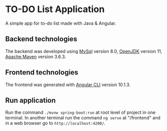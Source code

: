 # TO-DO List Application

A simple app for to-do list made with Java & Angular.

## Backend technologies

The backend was developed using [MySql](https://www.mysql.com/) version 8.0, [OpenJDK](https://openjdk.java.net/projects/jdk/11/) version 11, [Apache Maven](https://maven.apache.org/ref/3.6.3/) version 3.6.3.

## Frontend technologies

The frontend was generated with [Angular CLI](https://github.com/angular/angular-cli) version 10.1.3.

## Run application
Run the command `./mvnw spring-boot:run` at root level of project in one terminal.
In another terminal run the command `ng serve` at "/frontend" and in a web browser go to `http://localhost:4200/`.